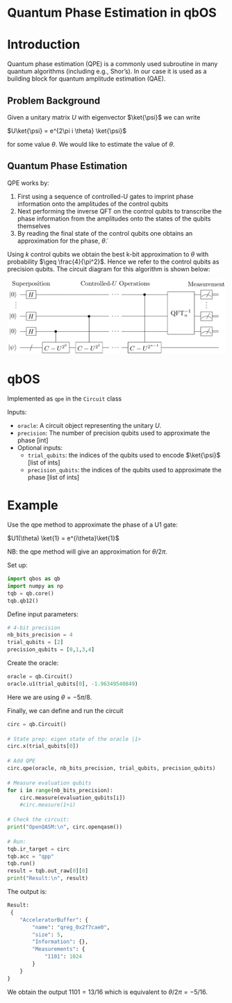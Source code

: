 # Quantum Phase Estimation in qbOS

# Introduction

Quantum phase estimation (QPE) is a commonly used subroutine in many quantum algorithms (including e.g., Shor’s). In our case it is used as a building block for quantum amplitude estimation (QAE). 

## Problem Background

Given a unitary matrix $`U`$ with eigenvector $`\ket{\psi}`$ we can write

$`U\ket{\psi} = e^{2\pi i \theta} \ket{\psi}`$

for some value $`\theta`$. We would like to estimate the value of $`\theta`$. 

## Quantum Phase Estimation

QPE works by:

1. First using a sequence of controlled-U gates to imprint phase information onto the amplitudes of the control qubits
2. Next performing the inverse QFT on the control qubits to transcribe the phase information from the amplitudes onto the states of the qubits themselves
3. By reading the final state of the control qubits one obtains an approximation for the phase, $`\tilde{\theta}`$. 

Using $`k`$ control qubits we obtain the best k-bit approximation to $`\theta`$ with probability $`\geq \frac{4}{\pi^2}`$. Hence we refer to the control qubits as precision qubits. The circuit diagram for this algorithm is shown below:

![Untitled](Quantum%20Phase%20Estimation%20in%20qbOS%20ede1f2c66aff426f870bf620002c31ee/Untitled.png)

# qbOS

Implemented as `qpe` in the `Circuit` class

Inputs:

- `oracle`: A circuit object representing the unitary $`U`$.
- `precision`: The number of precision qubits used to approximate the phase [int]
- Optional inputs:
    - `trial_qubits`: the indices of the qubits used to encode $`\ket{\psi}`$ [list of ints]
    - `precision_qubits`: the indices of the qubits used to approximate the phase [list of ints]

# Example

Use the qpe method to approximate the phase of a U1 gate:

$`U1(\theta) \ket{1} = e^{i\theta}\ket{1}`$

NB: the qpe method will give an approximation for $`\theta/2\pi`$.

Set up:

```python
import qbos as qb
import numpy as np
tqb = qb.core()
tqb.qb12()
```

Define input parameters:

```python
# 4-bit precision
nb_bits_precision = 4
trial_qubits = [2]
precision_qubits = [0,1,3,4]
```

Create the oracle:

```python
oracle = qb.Circuit()
oracle.u1(trial_qubits[0], -1.96349540849)
```

Here we are using $`\theta = -5\pi/8`$. 

Finally, we can define and run the circuit

```python
circ = qb.Circuit()

# State prep: eigen state of the oracle |1>
circ.x(trial_qubits[0])

# Add QPE
circ.qpe(oracle, nb_bits_precision, trial_qubits, precision_qubits)

# Measure evaluation qubits
for i in range(nb_bits_precision):
    circ.measure(evaluation_qubits[i])
    #circ.measure(1+i)

# Check the circuit:
print("OpenQASM:\n", circ.openqasm())

# Run:
tqb.ir_target = circ
tqb.acc = "qpp"
tqb.run()
result = tqb.out_raw[0][0]
print("Result:\n", result)
```

The output is:

```python
Result:
 {
    "AcceleratorBuffer": {
        "name": "qreg_0x2f7cae0",
        "size": 5,
        "Information": {},
        "Measurements": {
            "1101": 1024
        }
    }
}
```

We obtain the output $`1101 = 13/16`$ which is equivalent to $`\theta/2\pi = -5/16`$.
